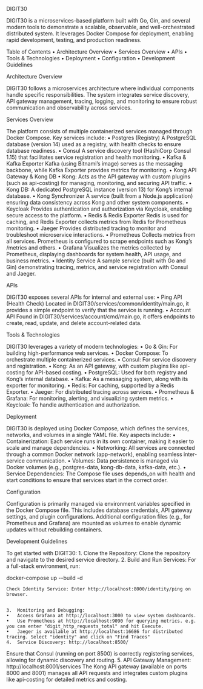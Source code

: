 DIGIT30

DIGIT30 is a microservices-based platform built with Go, Gin, and several modern tools to demonstrate a scalable, observable, and well-orchestrated distributed system. It leverages Docker Compose for deployment, enabling rapid development, testing, and production readiness.

Table of Contents
	•	Architecture Overview
	•	Services Overview
	•	APIs
	•	Tools & Technologies
	•	Deployment
	•	Configuration
	•	Development Guidelines

Architecture Overview

DIGIT30 follows a microservices architecture where individual components handle specific responsibilities. The system integrates service discovery, API gateway management, tracing, logging, and monitoring to ensure robust communication and observability across services.

Services Overview

The platform consists of multiple containerized services managed through Docker Compose. Key services include:
	•	Postgres (Registry)
A PostgreSQL database (version 14) used as a registry, with health checks to ensure database readiness.
	•	Consul
A service discovery tool (HashiCorp Consul 1.15) that facilitates service registration and health monitoring.
	•	Kafka & Kafka Exporter
Kafka (using Bitnami’s image) serves as the messaging backbone, while Kafka Exporter provides metrics for monitoring.
	•	Kong API Gateway & Kong DB
	•	Kong: Acts as the API gateway with custom plugins (such as api-costing) for managing, monitoring, and securing API traffic.
	•	Kong DB: A dedicated PostgreSQL instance (version 13) for Kong’s internal database.
	•	Kong Synchronizer
A service (built from a Node.js application) ensuring data consistency across Kong and other system components.
	•	Keycloak
Provides authentication and authorization via Keycloak, enabling secure access to the platform.
	•	Redis & Redis Exporter
Redis is used for caching, and Redis Exporter collects metrics from Redis for Prometheus monitoring.
	•	Jaeger
Provides distributed tracing to monitor and troubleshoot microservice interactions.
	•	Prometheus
Collects metrics from all services. Prometheus is configured to scrape endpoints such as Kong’s /metrics and others.
	•	Grafana
Visualizes the metrics collected by Prometheus, displaying dashboards for system health, API usage, and business metrics.
	•	Identity Service
A sample service (built with Go and Gin) demonstrating tracing, metrics, and service registration with Consul and Jaeger.

APIs

DIGIT30 exposes several APIs for internal and external use:
	•	Ping API (Health Check)
Located in DIGIT30/services/common/identity/main.go, it provides a simple endpoint to verify that the service is running.
	•	Account API
Found in DIGIT30/services/account/cmd/main.go, it offers endpoints to create, read, update, and delete account-related data.

Tools & Technologies

DIGIT30 leverages a variety of modern technologies:
	•	Go & Gin: For building high-performance web services.
	•	Docker Compose: To orchestrate multiple containerized services.
	•	Consul: For service discovery and registration.
	•	Kong: As an API gateway, with custom plugins like api-costing for API-based costing.
	•	PostgreSQL: Used for both registry and Kong’s internal database.
	•	Kafka: As a messaging system, along with its exporter for monitoring.
	•	Redis: For caching, supported by a Redis Exporter.
	•	Jaeger: For distributed tracing across services.
	•	Prometheus & Grafana: For monitoring, alerting, and visualizing system metrics.
	•	Keycloak: To handle authentication and authorization.

Deployment

DIGIT30 is deployed using Docker Compose, which defines the services, networks, and volumes in a single YAML file. Key aspects include:
	•	Containerization: Each service runs in its own container, making it easier to scale and manage dependencies.
	•	Networking: All services are connected through a common Docker network (app-network), enabling seamless inter-service communication.
	•	Volumes: Data persistence is managed via Docker volumes (e.g., postgres-data, kong-db-data, kafka-data, etc.).
	•	Service Dependencies: The Compose file uses depends_on with health and start conditions to ensure that services start in the correct order.

Configuration

Configuration is primarily managed via environment variables specified in the Docker Compose file. This includes database credentials, API gateway settings, and plugin configurations. Additional configuration files (e.g., for Prometheus and Grafana) are mounted as volumes to enable dynamic updates without rebuilding containers.

Development Guidelines

To get started with DIGIT30:
	1.	Clone the Repository:
Clone the repository and navigate to the desired service directory.
	2.	Build and Run Services:
For a full-stack environment, run:

docker-compose up --build -d

	Check Identity Service: Enter http://localhost:8000/identity/ping on browser. 


	3.	Monitoring and Debugging:
	•	Access Grafana at http://localhost:3000 to view system dashboards.
	•	Use Prometheus at http://localhost:9090 for querying metrics. e.g. you can enter "digit_http_requests_total" and hit Execute. 
	•	Jaeger is available at http://localhost:16686 for distributed tracing. Select "identity" and click on "Find Traces"
	4.	Service Discovery: http://localhost:8500/
Ensure that Consul (running on port 8500) is correctly registering services, allowing for dynamic discovery and routing.
	5.	API Gateway Management: http://localhost:8001/services 
The Kong API gateway (available on ports 8000 and 8001) manages all API requests and integrates custom plugins like api-costing for detailed metrics and costing.
	
